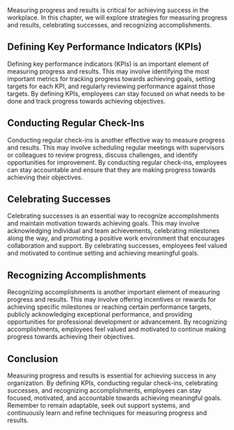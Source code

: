 
Measuring progress and results is critical for achieving success in the workplace. In this chapter, we will explore strategies for measuring progress and results, celebrating successes, and recognizing accomplishments.

Defining Key Performance Indicators (KPIs)
------------------------------------------

Defining key performance indicators (KPIs) is an important element of measuring progress and results. This may involve identifying the most important metrics for tracking progress towards achieving goals, setting targets for each KPI, and regularly reviewing performance against those targets. By defining KPIs, employees can stay focused on what needs to be done and track progress towards achieving objectives.

Conducting Regular Check-Ins
----------------------------

Conducting regular check-ins is another effective way to measure progress and results. This may involve scheduling regular meetings with supervisors or colleagues to review progress, discuss challenges, and identify opportunities for improvement. By conducting regular check-ins, employees can stay accountable and ensure that they are making progress towards achieving their objectives.

Celebrating Successes
---------------------

Celebrating successes is an essential way to recognize accomplishments and maintain motivation towards achieving goals. This may involve acknowledging individual and team achievements, celebrating milestones along the way, and promoting a positive work environment that encourages collaboration and support. By celebrating successes, employees feel valued and motivated to continue setting and achieving meaningful goals.

Recognizing Accomplishments
---------------------------

Recognizing accomplishments is another important element of measuring progress and results. This may involve offering incentives or rewards for achieving specific milestones or reaching certain performance targets, publicly acknowledging exceptional performance, and providing opportunities for professional development or advancement. By recognizing accomplishments, employees feel valued and motivated to continue making progress towards achieving their objectives.

Conclusion
----------

Measuring progress and results is essential for achieving success in any organization. By defining KPIs, conducting regular check-ins, celebrating successes, and recognizing accomplishments, employees can stay focused, motivated, and accountable towards achieving meaningful goals. Remember to remain adaptable, seek out support systems, and continuously learn and refine techniques for measuring progress and results.
